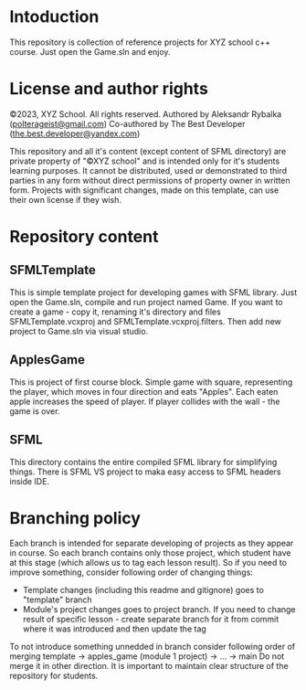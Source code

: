 # Intoduction
This repository is collection of reference projects for XYZ school c++ course.
Just open the Game.sln and enjoy.

# License and author rights 
©2023, XYZ School. All rights reserved.
Authored by Aleksandr Rybalka (polterageist@gmail.com)
Co-authored by The Best Developer (the.best.developer@yandex.com)

This repository and all it's content (except content of SFML directory) are private property of "©XYZ school" and is intended only for it's students learning purposes.
It cannot be distributed, used or demonstrated to third parties in any form without direct permissions of property owner in written form.
Projects with significant changes, made on this template, can use their own license if they wish.

# Repository content
## SFMLTemplate
This is simple template project for developing games with SFML library.
Just open the Game.sln, compile and run project named Game. If you want to create a game - copy it, renaming it's directory and files SFMLTemplate.vcxproj and SFMLTemplate.vcxproj.filters.
Then add new project to Game.sln via visual studio.

## ApplesGame
This is project of first course block. Simple game with square, representing the player, which moves in four direction and eats "Apples". Each eaten apple increases the speed of player.
If player collides with the wall - the game is over.

## SFML
This directory contains the entire compiled SFML library for simplifying things. There is SFML VS project to maka easy access to SFML headers inside IDE.

# Branching policy
Each branch is intended for separate developing of projects as they appear in course. So each branch contains only those project, which student have at this stage (which allows us to tag each lesson result).
So if you need to improve something, consider following order of changing things:
* Template changes (including this readme and gitignore) goes to "template" branch
* Module's project changes goes to project branch. If you need to change result of specific lesson - create separate branch for it from commit where it was introduced and then update the tag

To not introduce something unnedded in branch consider following order of merging
template -> apples_game (module 1 project) -> ... -> main
Do not merge it in other direction. It is important to maintain clear structure of the repository for students.



